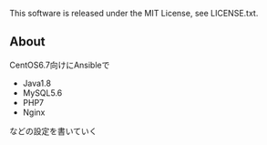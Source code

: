 This software is released under the MIT License, see LICENSE.txt.

## About

CentOS6.7向けにAnsibleで

- Java1.8
- MySQL5.6
- PHP7
- Nginx

などの設定を書いていく